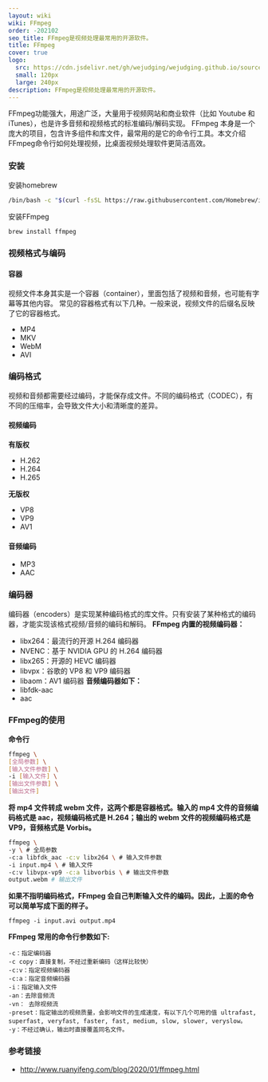 ```yaml
---
layout: wiki
wiki: FFmpeg
order: -202102
seo_title: FFmpeg是视频处理最常用的开源软件。
title: FFmpeg
cover: true
logo:
  src: https://cdn.jsdelivr.net/gh/wejudging/wejudging.github.io/source/images/项目图片/FFmpeg/ffmpeg.webp
  small: 120px
  large: 240px
description: FFmpeg是视频处理最常用的开源软件。
---
```


FFmpeg功能强大，用途广泛，大量用于视频网站和商业软件（比如 Youtube 和 iTunes），也是许多音频和视频格式的标准编码/解码实现。
FFmpeg 本身是一个庞大的项目，包含许多组件和库文件，最常用的是它的命令行工具。本文介绍FFmpeg命令行如何处理视频，比桌面视频处理软件更简洁高效。

### 安装

安装homebrew
```bash
/bin/bash -c "$(curl -fsSL https://raw.githubusercontent.com/Homebrew/install/HEAD/install.sh)"
```
安装FFmpeg
```bash
brew install ffmpeg
```

### 视频格式与编码

#### 容器
视频文件本身其实是一个容器（container），里面包括了视频和音频，也可能有字幕等其他内容。
常见的容器格式有以下几种。一般来说，视频文件的后缀名反映了它的容器格式。
- MP4
- MKV
- WebM
- AVI

### 编码格式

视频和音频都需要经过编码，才能保存成文件。不同的编码格式（CODEC），有不同的压缩率，会导致文件大小和清晰度的差异。
#### 视频编码
**有版权**
- H.262
- H.264
- H.265

**无版权**
- VP8
- VP9
- AV1

#### 音频编码
- MP3
- AAC

### 编码器
编码器（encoders）是实现某种编码格式的库文件。只有安装了某种格式的编码器，才能实现该格式视频/音频的编码和解码。
**FFmpeg 内置的视频编码器：**
- libx264：最流行的开源 H.264 编码器
- NVENC：基于 NVIDIA GPU 的 H.264 编码器
- libx265：开源的 HEVC 编码器
- libvpx：谷歌的 VP8 和 VP9 编码器
- libaom：AV1 编码器
**音频编码器如下：**
- libfdk-aac
- aac

### FFmpeg的使用

**命令行**
```bash
ffmpeg \
[全局参数] \
[输入文件参数] \
-i [输入文件] \
[输出文件参数] \
[输出文件]
```

**将 mp4 文件转成 webm 文件，这两个都是容器格式。输入的 mp4 文件的音频编码格式是 aac，视频编码格式是 H.264；输出的 webm 文件的视频编码格式是 VP9，音频格式是 Vorbis。**
```bash
ffmpeg \
-y \ # 全局参数
-c:a libfdk_aac -c:v libx264 \ # 输入文件参数
-i input.mp4 \ # 输入文件
-c:v libvpx-vp9 -c:a libvorbis \ # 输出文件参数
output.webm # 输出文件
```

**如果不指明编码格式，FFmpeg 会自己判断输入文件的编码。因此，上面的命令可以简单写成下面的样子。**
```
ffmpeg -i input.avi output.mp4
```



**FFmpeg 常用的命令行参数如下:**
```
-c：指定编码器
-c copy：直接复制，不经过重新编码（这样比较快）
-c:v：指定视频编码器
-c:a：指定音频编码器
-i：指定输入文件
-an：去除音频流
-vn： 去除视频流
-preset：指定输出的视频质量，会影响文件的生成速度，有以下几个可用的值 ultrafast, superfast, veryfast, faster, fast, medium, slow, slower, veryslow。
-y：不经过确认，输出时直接覆盖同名文件。
```

### 参考链接

- http://www.ruanyifeng.com/blog/2020/01/ffmpeg.html














